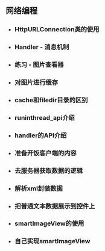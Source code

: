 ## 网络编程

* ### HttpURLConnection类的使用
* ### Handler - 消息机制
* ### 练习 - 图片查看器
* ### 对图片进行缓存
* ### cache和filedir目录的区别
* ### runinthread\_api介绍
* ### handler的API介绍
* ### 准备开饭客户端的内容
* ### 去服务器获取数据的逻辑
* ### 解析xml封装数据
* ### 把普通文本数据展示到控件上
* ### smartImageView的使用
* ### 自己实现smartImageView



